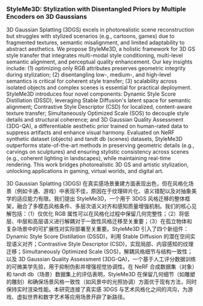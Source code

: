 ### StyleMe3D: Stylization with Disentangled Priors by Multiple Encoders on 3D Gaussians

3D Gaussian Splatting (3DGS) excels in photorealistic scene reconstruction but struggles with stylized scenarios (e.g., cartoons, games) due to fragmented textures, semantic misalignment, and limited adaptability to abstract aesthetics. We propose StyleMe3D, a holistic framework for 3D GS style transfer that integrates multi-modal style conditioning, multi-level semantic alignment, and perceptual quality enhancement. Our key insights include: (1) optimizing only RGB attributes preserves geometric integrity during stylization; (2) disentangling low-, medium-, and high-level semantics is critical for coherent style transfer; (3) scalability across isolated objects and complex scenes is essential for practical deployment. StyleMe3D introduces four novel components: Dynamic Style Score Distillation (DSSD), leveraging Stable Diffusion's latent space for semantic alignment; Contrastive Style Descriptor (CSD) for localized, content-aware texture transfer; Simultaneously Optimized Scale (SOS) to decouple style details and structural coherence; and 3D Gaussian Quality Assessment (3DG-QA), a differentiable aesthetic prior trained on human-rated data to suppress artifacts and enhance visual harmony. Evaluated on NeRF synthetic dataset (objects) and tandt db (scenes) datasets, StyleMe3D outperforms state-of-the-art methods in preserving geometric details (e.g., carvings on sculptures) and ensuring stylistic consistency across scenes (e.g., coherent lighting in landscapes), while maintaining real-time rendering. This work bridges photorealistic 3D GS and artistic stylization, unlocking applications in gaming, virtual worlds, and digital art.

3D Gaussian Splatting (3DGS) 在真实感场景重建方面表现出色，但在风格化场景（例如卡通、游戏）中表现不佳，原因在于纹理碎片化、语义错配以及对抽象美学的适应能力有限。我们提出 StyleMe3D，一个用于 3DGS 风格迁移的整体框架，融合了多模态风格条件、多层次语义对齐和感知质量增强机制。我们的核心见解包括：（1）仅优化 RGB 属性可以在风格化过程中保留几何完整性；（2）将低层、中层和高层语义进行解耦对于一致性风格迁移至关重要；（3）在孤立物体和复杂场景中的可扩展性对实际部署至关重要。StyleMe3D 引入了四个新组件：Dynamic Style Score Distillation (DSSD)，利用 Stable Diffusion 的潜在空间实现语义对齐；Contrastive Style Descriptor (CSD)，实现局部、内容感知的纹理迁移；Simultaneously Optimized Scale (SOS)，解耦风格细节与结构一致性；以及 3D Gaussian Quality Assessment (3DG-QA)，一个基于人工评分数据训练的可微美学先验，用于抑制伪影并增强视觉协调性。在 NeRF 合成数据集（对象）和 tandt db（场景）数据集上的评估表明，StyleMe3D 在保留几何细节（如雕塑的雕刻）和确保场景风格一致性（如风景中的光照协调）方面优于现有方法，同时保持实时渲染性能。本研究连接了真实感 3DGS 与艺术风格化之间的鸿沟，为游戏、虚拟世界和数字艺术等应用场景开辟了新路径。
